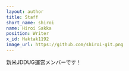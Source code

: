 ```yaml
---
layout: author
title: Staff
short_name: shiroi
name: Hiroi Sakka
position: Writer
x_id: Haktak1192
image_url: https://github.com/shiroi-git.png
---
```


新米JDDUG運営メンバーです！ 
